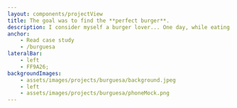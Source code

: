 ```yaml
---
layout: components/projectView
title: The goal was to find the **perfect burger**.
description: I consider myself a burger lover... One day, while eating a burger (obviously), I came up with the idea to create an app where people could review burgers.\n\nUI exploration
anchor:
    - Read case study
    - /burguesa
lateralBar: 
    - left
    - FF9A26;
backgroundImages:
    - assets/images/projects/burguesa/background.jpeg
    - left
    - assets/images/projects/burguesa/phoneMock.png
---
```

